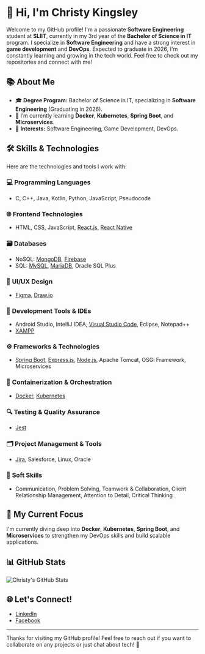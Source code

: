 # 👋 Hi, I'm Christy Kingsley

Welcome to my GitHub profile! I'm a passionate **Software Engineering** student at **SLIIT**, currently in my 3rd year of the **Bachelor of Science in IT** program. I specialize in **Software Engineering** and have a strong interest in **game development** and **DevOps**. Expected to graduate in 2026, I'm constantly learning and growing in the tech world. Feel free to check out my repositories and connect with me!

## 📚 About Me
- 🎓 **Degree Program:** Bachelor of Science in IT, specializing in **Software Engineering** (Graduating in 2026).
- 🌱 I’m currently learning **Docker**, **Kubernetes**, **Spring Boot**, and **Microservices**.
- 💼 **Interests:** Software Engineering, Game Development, DevOps.

## 🛠️ Skills & Technologies

Here are the technologies and tools I work with:

### 💻 **Programming Languages**
- C, C++, Java, Kotlin, Python, JavaScript, Pseudocode

### 🌐 **Frontend Technologies**
- HTML, CSS, JavaScript, [React.js](https://reactjs.org/), [React Native](https://reactnative.dev/)

### 🗃️ **Databases**
- NoSQL: [MongoDB](https://www.mongodb.com/), [Firebase](https://firebase.google.com/)
- SQL: [MySQL](https://www.mysql.com/), [MariaDB](https://mariadb.org/), Oracle SQL Plus

### 🎨 **UI/UX Design**
- [Figma](https://www.figma.com/), [Draw.io](https://app.diagrams.net/)

### 🔧 **Development Tools & IDEs**
- Android Studio, IntelliJ IDEA, [Visual Studio Code](https://code.visualstudio.com/), Eclipse, Notepad++
- [XAMPP](https://www.apachefriends.org/index.html)

### ⚙️ **Frameworks & Technologies**
- [Spring Boot](https://spring.io/projects/spring-boot), [Express.js](https://expressjs.com/), [Node.js](https://nodejs.org/), Apache Tomcat, OSGi Framework, Microservices

### 🐳 **Containerization & Orchestration**
- [Docker](https://www.docker.com/), [Kubernetes](https://kubernetes.io/)

### 🔍 **Testing & Quality Assurance**
- [Jest](https://jestjs.io/)

### 🗂️ **Project Management & Tools**
- [Jira](https://www.atlassian.com/software/jira), Salesforce, Linux, Oracle

### 🤝 **Soft Skills**
- Communication, Problem Solving, Teamwork & Collaboration, Client Relationship Management, Attention to Detail, Critical Thinking

## 🚀 My Current Focus
I'm currently diving deep into **Docker**, **Kubernetes**, **Spring Boot**, and **Microservices** to strengthen my DevOps skills and build scalable applications.

## 📊 GitHub Stats

![Christy's GitHub Stats](https://github-readme-stats.vercel.app/api?username=IT22051448&show_icons=true&count_private=true&hide=prs&theme=tokyonight)

## 🌐 Let's Connect!
- [LinkedIn](https://www.linkedin.com/in/christy-kingsley-062b98341/)
- [Facebook](https://web.facebook.com/profile.php?id=100010862702861)

---

Thanks for visiting my GitHub profile! Feel free to reach out if you want to collaborate on any projects or just chat about tech! 🚀
